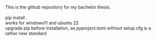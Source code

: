 This is the github repository for my bachelor thesis.<br>
<br>
pip install . <br>
works for windows11 and ubuntu 22 <br>
upgrade pip before installation, as pyproject.toml without setup.cfg is a rather new standard <br>
